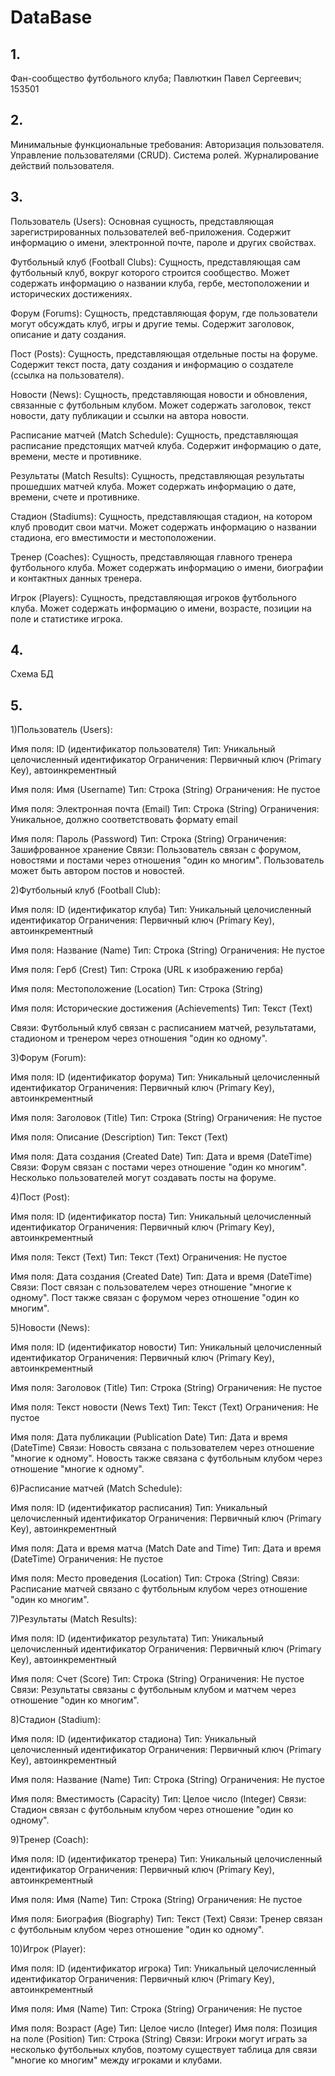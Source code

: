 # DataBase
## 1. 
Фан-сообщество футбольного клуба; Павлюткин Павел Сергеевич; 153501
## 2. 
Минимальные функциональные требования:
  Авторизация пользователя.
  Управление пользователями (CRUD).
  Система ролей.
  Журналирование  действий пользователя.
## 3. 
Пользователь (Users): Основная сущность, представляющая зарегистрированных пользователей веб-приложения. Содержит информацию о имени, электронной почте, пароле и других свойствах.

  Футбольный клуб (Football Clubs): Сущность, представляющая сам футбольный клуб, вокруг которого строится сообщество. Может содержать информацию о названии клуба, гербе, местоположении и исторических достижениях.
  
  Форум (Forums): Сущность, представляющая форум, где пользователи могут обсуждать клуб, игры и другие темы. Содержит заголовок, описание и дату создания.
  
  Пост (Posts): Сущность, представляющая отдельные посты на форуме. Содержит текст поста, дату создания и информацию о создателе (ссылка на пользователя).
  
  Новости (News): Сущность, представляющая новости и обновления, связанные с футбольным клубом. Может содержать заголовок, текст новости, дату публикации и ссылки на автора новости.
  
  Расписание матчей (Match Schedule): Сущность, представляющая расписание предстоящих матчей клуба. Содержит информацию о дате, времени, месте и противнике.
  
  Результаты (Match Results): Сущность, представляющая результаты прошедших матчей клуба. Может содержать информацию о дате, времени, счете и противнике.
  
  Стадион (Stadiums): Сущность, представляющая стадион, на котором клуб проводит свои матчи. Может содержать информацию о названии стадиона, его вместимости и местоположении.
  
  Тренер (Coaches): Сущность, представляющая главного тренера футбольного клуба. Может содержать информацию о имени, биографии и контактных данных тренера.
  
  Игрок (Players): Сущность, представляющая игроков футбольного клуба. Может содержать информацию о имени, возрасте, позиции на поле и статистике игрока.
## 4. 
Схема БД
## 5. 
1)Пользователь (Users):

  Имя поля: ID (идентификатор пользователя)
  Тип: Уникальный целочисленный идентификатор
  Ограничения: Первичный ключ (Primary Key), автоинкрементный
  
  Имя поля: Имя (Username)
  Тип: Строка (String)
  Ограничения: Не пустое
  
  Имя поля: Электронная почта (Email)
  Тип: Строка (String)
  Ограничения: Уникальное, должно соответствовать формату email
  
  Имя поля: Пароль (Password)
  Тип: Строка (String)
  Ограничения: Зашифрованное хранение
  Связи: Пользователь связан с форумом, новостями и постами через отношения "один ко многим". Пользователь может быть автором постов и новостей.
  
2)Футбольный клуб (Football Club):

  Имя поля: ID (идентификатор клуба)
  Тип: Уникальный целочисленный идентификатор
  Ограничения: Первичный ключ (Primary Key), автоинкрементный
  
  Имя поля: Название (Name)
  Тип: Строка (String)
  Ограничения: Не пустое
  
  Имя поля: Герб (Crest)
  Тип: Строка (URL к изображению герба)
  
  Имя поля: Местоположение (Location)
  Тип: Строка (String)
  
  Имя поля: Исторические достижения (Achievements)
  Тип: Текст (Text)
  
  Связи: Футбольный клуб связан с расписанием матчей, результатами, стадионом и тренером через отношения "один ко одному".

3)Форум (Forum):

Имя поля: ID (идентификатор форума)
Тип: Уникальный целочисленный идентификатор
Ограничения: Первичный ключ (Primary Key), автоинкрементный

Имя поля: Заголовок (Title)
Тип: Строка (String)
Ограничения: Не пустое

Имя поля: Описание (Description)
Тип: Текст (Text)

Имя поля: Дата создания (Created Date)
Тип: Дата и время (DateTime)
Связи: Форум связан с постами через отношение "один ко многим". Несколько пользователей могут создавать посты на форуме.

4)Пост (Post):

Имя поля: ID (идентификатор поста)
Тип: Уникальный целочисленный идентификатор
Ограничения: Первичный ключ (Primary Key), автоинкрементный

Имя поля: Текст (Text)
Тип: Текст (Text)
Ограничения: Не пустое

Имя поля: Дата создания (Created Date)
Тип: Дата и время (DateTime)
Связи: Пост связан с пользователем через отношение "многие к одному". Пост также связан с форумом через отношение "один ко многим".

5)Новости (News):

Имя поля: ID (идентификатор новости)
Тип: Уникальный целочисленный идентификатор
Ограничения: Первичный ключ (Primary Key), автоинкрементный

Имя поля: Заголовок (Title)
Тип: Строка (String)
Ограничения: Не пустое

Имя поля: Текст новости (News Text)
Тип: Текст (Text)
Ограничения: Не пустое

Имя поля: Дата публикации (Publication Date)
Тип: Дата и время (DateTime)
Связи: Новость связана с пользователем через отношение "многие к одному". Новость также связана с футбольным клубом через отношение "многие к одному".

6)Расписание матчей (Match Schedule):

Имя поля: ID (идентификатор расписания)
Тип: Уникальный целочисленный идентификатор
Ограничения: Первичный ключ (Primary Key), автоинкрементный

Имя поля: Дата и время матча (Match Date and Time)
Тип: Дата и время (DateTime)
Ограничения: Не пустое

Имя поля: Место проведения (Location)
Тип: Строка (String)
Связи: Расписание матчей связано с футбольным клубом через отношение "один ко многим".

7)Результаты (Match Results):

Имя поля: ID (идентификатор результата)
Тип: Уникальный целочисленный идентификатор
Ограничения: Первичный ключ (Primary Key), автоинкрементный

Имя поля: Счет (Score)
Тип: Строка (String)
Ограничения: Не пустое
Связи: Результаты связаны с футбольным клубом и матчем через отношение "один ко многим".

8)Стадион (Stadium):

Имя поля: ID (идентификатор стадиона)
Тип: Уникальный целочисленный идентификатор
Ограничения: Первичный ключ (Primary Key), автоинкрементный

Имя поля: Название (Name)
Тип: Строка (String)
Ограничения: Не пустое

Имя поля: Вместимость (Capacity)
Тип: Целое число (Integer)
Связи: Стадион связан с футбольным клубом через отношение "один ко одному".

9)Тренер (Coach):

Имя поля: ID (идентификатор тренера)
Тип: Уникальный целочисленный идентификатор
Ограничения: Первичный ключ (Primary Key), автоинкрементный

Имя поля: Имя (Name)
Тип: Строка (String)
Ограничения: Не пустое

Имя поля: Биография (Biography)
Тип: Текст (Text)
Связи: Тренер связан с футбольным клубом через отношение "один ко одному".

10)Игрок (Player):

Имя поля: ID (идентификатор игрока)
Тип: Уникальный целочисленный идентификатор
Ограничения: Первичный ключ (Primary Key), автоинкрементный

Имя поля: Имя (Name)
Тип: Строка (String)
Ограничения: Не пустое

Имя поля: Возраст (Age)
Тип: Целое число (Integer)
Имя поля: Позиция на поле (Position)
Тип: Строка (String)
Связи: Игроки могут играть за несколько футбольных клубов, поэтому существует таблица для связи "многие ко многим" между игроками и клубами.
 
  
